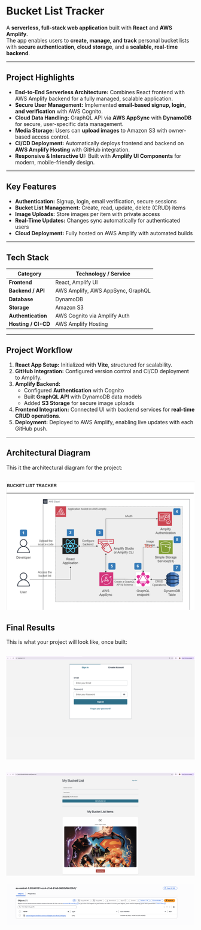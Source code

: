 # Bucket List Tracker 

A **serverless, full-stack web application** built with **React** and **AWS Amplify**.  
The app enables users to **create, manage, and track** personal bucket lists with **secure authentication**, **cloud storage**, and a **scalable, real-time backend**.  

---

##  Project Highlights  

- **End-to-End Serverless Architecture:** Combines React frontend with AWS Amplify backend for a fully managed, scalable application.  
- **Secure User Management:** Implemented **email-based signup, login, and verification** with AWS Cognito.  
- **Cloud Data Handling:** GraphQL API via **AWS AppSync** with **DynamoDB** for secure, user-specific data management.  
- **Media Storage:** Users can **upload images** to Amazon S3 with owner-based access control.  
- **CI/CD Deployment:** Automatically deploys frontend and backend on **AWS Amplify Hosting** with GitHub integration.  
- **Responsive & Interactive UI:** Built with **Amplify UI Components** for modern, mobile-friendly design.  

---

##  Key Features  

- **Authentication:** Signup, login, email verification, secure sessions  
- **Bucket List Management:** Create, read, update, delete (CRUD) items  
- **Image Uploads:** Store images per item with private access  
- **Real-Time Updates:** Changes sync automatically for authenticated users  
- **Cloud Deployment:** Fully hosted on AWS Amplify with automated builds  

---

##  Tech Stack  

| **Category**       | **Technology / Service** |
|--------------------|--------------------------|
| **Frontend**       | React, Amplify UI |
| **Backend / API**  | AWS Amplify, AWS AppSync, GraphQL |
| **Database**       | DynamoDB |
| **Storage**        | Amazon S3 |
| **Authentication** | AWS Cognito via Amplify Auth |
| **Hosting / CI-CD**| AWS Amplify Hosting |

---

##  Project Workflow  

1. **React App Setup:** Initialized with **Vite**, structured for scalability.  
2. **GitHub Integration:** Configured version control and CI/CD deployment to Amplify.  
3. **Amplify Backend:**  
   - Configured **Authentication** with Cognito  
   - Built **GraphQL API** with DynamoDB data models  
   - Added **S3 Storage** for secure image uploads  
4. **Frontend Integration:** Connected UI with backend services for **real-time CRUD operations**.  
5. **Deployment:** Deployed to AWS Amplify, enabling live updates with each GitHub push.  
---

## Architectural Diagram
This it the architectural diagram for the project:

![alt text](image1.png)
---

## Final Results
This is what your project will look like, once built:

![alt text](image2.png)
---

![alt text](image4.png)
---

![alt text](image5.png)


